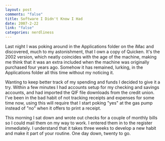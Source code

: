```yaml
--- 
layout: post
comments: "false"
title: Software I Didn't Know I Had
date: 2007-2-22
link: "false"
categories: nerdliness
---
```

Last night I was poking around in the Applications folder on the iMac and discovered, much to my astonishment, that I own a copy of Quicken. It's the 2002 version, which neatly coincides with the age of the machine, making me think that it was an extra included when the machine was originally purchased four years ago. Somehow it has remained, lurking, in the Applications folder all this time without my noticing it.

Wanting to keep better track of my spending and funds I decided to give it a try. Within a few minutes I had accounts setup for my checking and savings accounts, and had imported the QIF file downloads from the credit union. I've been in the bad habit of not tracking receipts and expenses for some time now, using this will require that I start poking "yes" at the gas pump instead of "no" when it offers to print a receipt.

This morning I sat down and wrote out checks for a couple of monthly bills so I could mail them on my way to work. I entered them in to the register immediately. I understand that it takes three weeks to develop a new habit and make it part of your routine. One day down, twenty to go.

